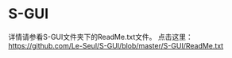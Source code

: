 # S-GUI
详情请参看S-GUI文件夹下的ReadMe.txt文件。
点击这里：https://github.com/Le-Seul/S-GUI/blob/master/S-GUI/ReadMe.txt
